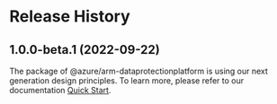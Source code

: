 # Release History
    
## 1.0.0-beta.1 (2022-09-22)

The package of @azure/arm-dataprotectionplatform is using our next generation design principles. To learn more, please refer to our documentation [Quick Start](https://aka.ms/js-track2-quickstart).
